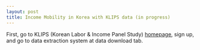 ```yaml
---
layout: post
title: Income Mobility in Korea with KLIPS data (in progress)
---
```


First, go to KLIPS (Korean Labor & Income Panel Study) [homepage](https://www.kli.re.kr/klips/index.do), sign up, and go to data extraction system at data download tab.
